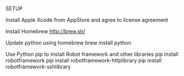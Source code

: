 SETUP

Install Apple Xcode from AppStore and agree to license agreement

Install Homebrew
http://brew.sh/

Update python using homebrew
brew install python

Use Python pip to install Robot framework and other libraries
pip install robotframework
pip install robotframework-httplibrary
pip install robotframework-sshlibrary
